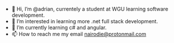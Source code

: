 - 👋 Hi, I’m @adrian, currentely a student at WGU learning software development.
- 👀 I’m interested in learning more .net full stack development.
- 🌱 I’m currently learning c# and angular.
- 📫 How to reach me my email nairodie@protonmail.com

<!---
adeulia/adeulia is a ✨ special ✨ repository because its `README.md` (this file) appears on your GitHub profile.
You can click the Preview link to take a look at your changes.
--->
